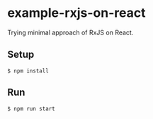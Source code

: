 # example-rxjs-on-react

Trying minimal approach of RxJS on React.

## Setup

```$xslt
$ npm install
```

## Run

```$xslt
$ npm run start
```
